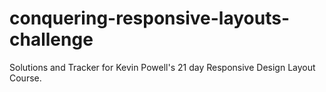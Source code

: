 # conquering-responsive-layouts-challenge
Solutions and Tracker for Kevin Powell's 21 day Responsive Design Layout Course.
